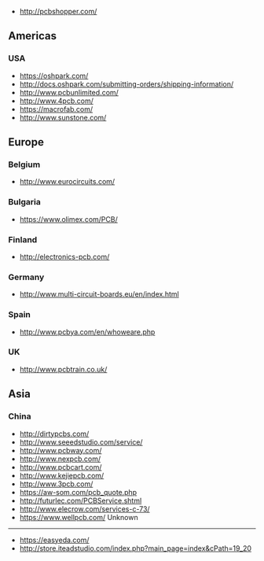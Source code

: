 * http://pcbshopper.com/

Americas
--------

### USA

* https://oshpark.com/
* http://docs.oshpark.com/submitting-orders/shipping-information/
* http://www.pcbunlimited.com/
* http://www.4pcb.com/
* https://macrofab.com/
* http://www.sunstone.com/

Europe
------

### Belgium

* http://www.eurocircuits.com/

### Bulgaria

* https://www.olimex.com/PCB/

### Finland

* http://electronics-pcb.com/

### Germany

* http://www.multi-circuit-boards.eu/en/index.html

### Spain

* http://www.pcbya.com/en/whoweare.php

### UK

* http://www.pcbtrain.co.uk/

Asia
----

### China

* http://dirtypcbs.com/
* http://www.seeedstudio.com/service/
* http://www.pcbway.com/
* http://www.nexpcb.com/
* http://www.pcbcart.com/
* http://www.kejiepcb.com/
* http://www.3pcb.com/
* https://aw-som.com/pcb_quote.php
* http://futurlec.com/PCBService.shtml
* http://www.elecrow.com/services-c-73/
* https://www.wellpcb.com/
Unknown
-------

* https://easyeda.com/
* http://store.iteadstudio.com/index.php?main_page=index&cPath=19_20

